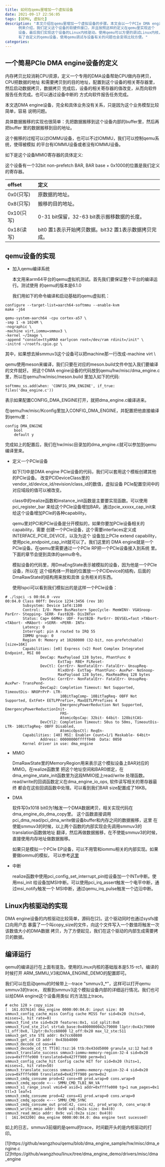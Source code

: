 ```yaml
---
title: 如何在qemu里增加一个虚拟设备
date: 2021-09-17 22:56:05
tags: [QEMU, 虚拟化]
description: "本文介绍在qemu里增加一个虚拟设备的步骤。本文会以一个PCIe DMA engine设备为
      例来介绍，我们定义这个设备的软硬件接口，并且按照这样的定义在qemu里实现这个
      设备，最后我们实现这个设备的Linux内核驱动。使用qemu可以方便的调试Linux内核，
      有了自定义的qemu设备，使用qemu调试与设备有关的问题也会变得比较方便。"
categories:
---
```


一个简易PCIe DMA engine设备的定义
---------------------------------

 内存拷贝比较消耗CPU资源，定义一个专用的DMA设备帮助CPU做内存拷贝，CPU把数据的地址
 和需要拷贝到的目的地址，配置到这个设备的相关寄存器里，然后启动数据拷贝，数据拷贝
 完成后，设备的相关寄存器的值改变，从而向软件报告任务完成。也可以通过设备中断的
 方式向软件报告任务完成。

 本文选DMA engine设备，完全和具体业务没有关系，只是因为这个业务模型比较简单，容易
 说明问题。

 具体数据搬移的实现也很简单：先把数据搬移到这个设备内部的buffer里，然后再把buffer
 里的数据搬移到目的地址。

 这个搬移的过程可以过IOMMU设备，也可以不过IOMMU，我们可以控制qemu系统，使得被模拟
 的平台有IOMMU设备或者没有IOMMU设备。

 如下是这个设备MMIO寄存器的具体定义:

 这个设备有一个32bit non-prefetch BAR, BAR base + 0x1000的位置是我们定义的寄存器。

| offset    |   定义                                                 |
|:--------- |:------------------------------------------------------ |
|0x0(只写)  |   原数据的地址。                                       |
|0x8(只写)  |   搬移的目的地址。                                     |
|0x10(只写) |   0-31 bit保留，32-63 bit表示搬移数据的长度。          |
|0x18(读写) |   bit0 置1表示开始拷贝数据。bit32 置1表示数据拷贝完成。|


qemu设备的实现
--------------

- 加入qemu编译系统

  本文用来arm64平台的qemu虚拟机测试。首先我们要保证整个平台的编译运行。测试使用
  的qemu的版本是6.1.0

  我们用如下的命令编译和启动基础的qemu虚拟机：
```
configure --target-list=aarch64-softmmu --enable-kvm
make -j64

qemu-system-aarch64 -cpu cortex-a57 \
-smp 1 -m 1024M \
-nographic \
-machine virt,iommu=smmuv3 \
-kernel ~/Image \
-append "console=ttyAMA0 earlycon root=/dev/ram rdinit=/init" \
-initrd ~/rootfs.cpio.gz \
```
  其中，如果想去掉smmuv3这个设备可以把machine那一行改成-machine virt \

  qemu使用meson来编译，我们只要在对应的meson.build文件中加入我们要编译的文件就好。
  把这个DMA engine设备的代码放到qemu/hw/misc/dma_engine.c里，所以在qemu/hw/misc/meson.build
  里加入如下的代码:
```
softmmu_ss.add(when: 'CONFIG_DMA_ENGINE', if_true: files('dma_engine.c'))
```
  表示如果配置CONFIG_DMA_ENGINE打开，就把dma_engine.c编译进来。

  在qemu/hw/misc/Kconfig里加入CONFIG_DMA_ENGINE，并配置把他直接编译到qemu里：
```
config DMA_ENGINE
    bool
    default y
```
  完成如上的配置后，我们在hw/misc目录加的dma_engine.c就可以参加到qemu编译里来。
  
- 定义一个PCIe设备
  
  如下[1]中是DMA engine PCIe设备的代码，我们可以套用这个模板创建其他的PCIe设备。
  改变PCIDeviceClass里的vendor_id/device_id/revision/class_id的数值，虚拟设备
  PCIe配置空间中的对应域段的值可以被改变。

  class中的realize函数和instance_init函数是主要要实现函数。可以使用pci_register_bar
  来给这个PCIe设备增加BAR，通过pcie_xxxxx_cap_init来给这个设备增加PCIe的各种capability。

  qemu里对PCI和PCIe设备是分开模拟的，如果你要加PCIe设备相关的capability，需要
  创建一个PCIe设备，这个需要interfaces定义成 INTERFACE_PCIE_DEVICE，以及为这个
  设备加上PCIe extend capability，使用pcie_endpoint_cap_init就可以了。我们这里的
  DMA engine就是一个PCIe设备。在qemu里需要通过一个PCIe RP把一个PCIe设备接入到系统
  里。下面的章节会提到具体的qemu命令。

  模拟设备的代码里，用DmaEngState表示被模拟的设备，因为他是一个PCIe设备，所以在
  这个结构体一开始的位置放一个PCIDevice的结构，后面的DmaRawState的结构用来放和具体
  业务相关的东西。

  使用lspci可以看到我们模拟出的是这样一个PCIe设备：
```
# ./lspci -s 00:04.0 -vvv
00:04.0 Class 00ff: Device 1234:3456 (rev 10)
        Subsystem: Device 1af4:1100
        Control: I/O- Mem+ BusMaster+ SpecCycle- MemWINV- VGASnoop- ParErr- Stepping- SERR- FastB2B- DisINTx+
        Status: Cap+ 66MHz- UDF- FastB2B- ParErr- DEVSEL=fast >TAbort- <TAbort- <MAbort- >SERR- <PERR- INTx-
        Latency: 0
        Interrupt: pin A routed to IRQ 55
        IOMMU group: 0
        Region 0: Memory at 10260000 (32-bit, non-prefetchable) [size=16K]
        Capabilities: [e0] Express (v2) Root Complex Integrated Endpoint, MSI 00
                DevCap: MaxPayload 128 bytes, PhantFunc 0
                        ExtTag- RBE+ FLReset-
                DevCtl: CorrErr- NonFatalErr- FatalErr- UnsupReq-
                        RlxdOrd- ExtTag- PhantFunc- AuxPwr- NoSnoop-
                        MaxPayload 128 bytes, MaxReadReq 128 bytes
                DevSta: CorrErr- NonFatalErr- FatalErr- UnsupReq- AuxPwr- TransPend-
                DevCap2: Completion Timeout: Not Supported, TimeoutDis- NROPrPrP- LTR-
                         10BitTagComp- 10BitTagReq- OBFF Not Supported, ExtFmt+ EETLPPrefix+, MaxEETLPPrefixes 4
                         EmergencyPowerReduction Not Supported, EmergencyPowerReductionInit-
                         FRS-
                         AtomicOpsCap: 32bit- 64bit- 128bitCAS-
                DevCtl2: Completion Timeout: 50us to 50ms, TimeoutDis- LTR- 10BitTagReq- OBFF Disabled,
                         AtomicOpsCtl: ReqEn-
        Capabilities: [40] MSI: Enable+ Count=1/1 Maskable- 64bit+
                Address: 00000000fffff040  Data: 0050
        Kernel driver in use: dma_engine
```

- MMIO

  DmaRawState里的MemoryRegion用来表示这个模拟设备上BAR对应的MMIO。在realize函数里
  把这个地址空间和BAR0绑定，在dma_engine_state_init函数里为这段MMIO挂上read/write
  处理函数。read/write的回调函数定义在dma_engine_io_ops, 软件读写相关的寄存器最终
  都会在这些回调函数中处理。可以看到我们BAR size配置成了16KB。

- DMA

  软件写0x1018 bit0为1触发一个DMA数据拷贝，相关实现代码在dma_engine_do_dma_copy里。
  这个函数直接调用pci_dma_read/pci_dma_write做设备buffer和内存之间的数据搬移，这里
  在使能smmuv3的时候，以上两个函数的内部实现会先调用smmuv3的translation函数做地址
  翻译，然后再做数据搬移，在不使能smmuv3的时候，直接使用内存地址做数据搬移。

  如果只是模拟一个PCIe EP设备，可以不用管和iommu相关的内部实现。如果要做iommu的模拟，
  可以参考[这里](https://wangzhou.github.io/2021/08/21/qemu-iommu模拟思路分析/)

- 中断

  realize函数中使用pci_config_set_interrupt_pin给设备加一个INTx中断。使用msi_init
  给设备加MSI中断。可以使用pci_irq_assert触发一个电平中断，通过msi_notify触发一个
  MSI中断，通过qemu_irq_pulse触发一个边沿中断。

Linux内核驱动的实现
-------------------

 DMA engine设备的内核驱动比较简单，源码在[2]。这个驱动同时也通过sysfs接口向用户态
 暴露了一个叫copy_size的文件，向这个文件写入一个数值将触发一次该数值大小的DMA数据
 拷贝，为了方便起见，我们在这个驱动的内部生成需要拷贝的数据。

编译运行
--------

 qemu的编译运行在上面有提及。使用的Linux内核的基础版本是5.15-rc1，编译的时候打开
 ARM_SMMU_V3和DMA_ENGINE_DEMO的配置即可。

 我们可以在启动qemu的时候带上--trace "smmuv3_*"，这样可以打开qemu smmuv3的trace，
 观察到smmuv3这个模拟设备内部的详细运行情况。我们也可以给DMA engine这个设备用类似
 的方法加上trace。
```
# echo 128 > copy_size 
[  161.037614] dma_engine 0000:00:04.0: input size: 80
smmuv3_config_cache_miss Config cache MISS for sid=0x20 (hits=0, misses=1, hit rate=0)
smmuv3_find_ste sid=0x20 features:0x1, sid_split:0x8
smmuv3_find_ste_2lvl strtab_base:0x4000000042c79000 l1ptr:0x42c79000 l1_off:0x0, l2ptr:0x7cc60000 l2_off:0x20 max_l2_ste:511
smmuv3_get_ste STE addr: 0x7cc60800
smmuv3_get_cd CD addr: 0x43bb4000
smmuv3_decode_cd oas=44
smmuv3_decode_cd_tt TT[0]:tsz:16 ttb:0x43dd5000 granule_sz:12 had:0
smmuv3_translate_success smmuv3-iommu-memory-region-32-4 sid=0x20 iova=0xffffe900 translated=0x427ff900 perm=0x1
smmuv3_config_cache_hit Config cache HIT for sid=0x20 (hits=1, misses=1, hit rate=50)
smmuv3_translate_success smmuv3-iommu-memory-region-32-4 sid=0x20 iova=0xffffe980 translated=0x427ff980 perm=0x2
smmuv3_cmdq_consume prod=42 cons=40 prod.wrap=0 cons.wrap=0
smmuv3_cmdq_opcode <--- SMMU_CMD_TLBI_NH_VA
smmuv3_s1_range_inval vmid=0 asid=1 addr=0xffffe000 tg=1 num_pages=0x1 ttl=3 leaf=1
smmuv3_cmdq_consume prod=42 cons=41 prod.wrap=0 cons.wrap=0
smmuv3_cmdq_opcode <--- SMMU_CMD_SYNC
smmuv3_cmdq_consume_out prod:42, cons:42, prod_wrap:0, cons_wrap:0 
smmuv3_write_mmio addr: 0x98 val:0x2a size: 0x4(0)
smmuv3_read_mmio addr: 0x9c val:0x2a size: 0x4(0)
[  161.043200] dma_engine 0000:00:04.0: dma engine test sucessed!
```
 如上的日志，smmuv3前缀的是qemu的trace，时间戳开头的是内核驱动的打印。

[1]https://github/wangzhou/qemu/blob/dma_engine_sample/hw/misc/dma_engine.c
[2]https://github/wangzhou/linux/tree/dma_engine_demo/drivers/misc/dma_engine
